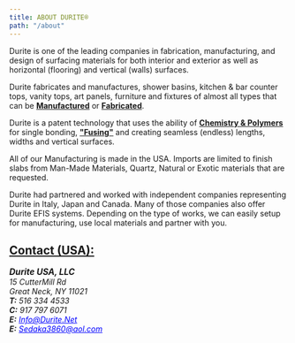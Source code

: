 ```yaml
---
title: ABOUT DURITE®
path: "/about"
---
```


Durite is one of the leading companies in fabrication, manufacturing, and design of surfacing materials for both interior and exterior as well as horizontal (flooring) and vertical (walls) surfaces.

Durite fabricates and manufactures, shower basins, kitchen & bar counter tops, vanity tops, art panels, furniture and fixtures of almost all types that can be <b class="accentText"><u>Manufactured</u></b> or <b class="accentText"><u>Fabricated</u></b>.

Durite is a patent technology that uses the ability of <b class="accentText"><u>Chemistry & Polymers</u></b> for single bonding, <b class="accentText"><u>"Fusing"</u></b> and creating seamless (endless) lengths, widths and vertical surfaces.

All of our Manufacturing is made in the USA. Imports are limited to finish slabs from Man-Made Materials, Quartz, Natural or Exotic materials that are requested.

Durite  had  partnered  and  worked  with  independent  companies  representing Durite  in  Italy,  Japan  and  Canada.  Many  of  those  companies  also  offer  Durite EFIS   systems.   Depending   on   the   type   of   works,   we   can   easily   setup   for manufacturing, use local materials and partner with you.

<h2><u>Contact (USA):</u></h2>
<address>
<b class="accentText" style="font-size:1.1em;">Durite USA, LLC</b>
<br/>15 CutterMill Rd
<br/>Great Neck, NY 11021
</br><b>T:</b> 516 334 4533
<br/><b>C:</b> 917 797 6071
<br/><b>E:</b> <a href="mailto:info@durite.net" style="text-decoration:underline; color:blue;">Info@Durite.Net</a>
<br/><b>E:</b> <a href="mailto:sedaka3860@aol.com" style="text-decoration:underline; color:blue;">Sedaka3860@aol.com</a>

</address>
